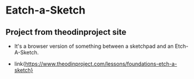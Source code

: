 # Eatch-a-Sketch

## Project from theodinproject site

- It's a browser version of something between a sketchpad and an Etch-A-Sketch.

- link{https://www.theodinproject.com/lessons/foundations-etch-a-sketch}
